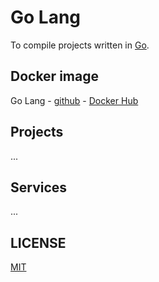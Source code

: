 # Go Lang

To compile projects written in [Go](https://go.dev/).

## Docker image

Go Lang - [github](https://github.com/brtmvdl/docker-go) - [Docker Hub](https://hub.docker.com/r/tmvdl/go)

## Projects

...

## Services

...

## LICENSE

[MIT](./LICENSE)
